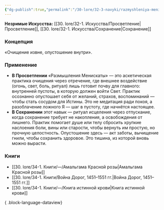 ```yaml
---
{"dg-publish":true,"permalink":"/30-lore/32-3-navyki/razmyshleniya-meniskaty/","tags":["незримое/навык"]}
---
```


**Незримые Искусства:** [[30. lore/32-1. Искусства/Просветление\|Просветление]], [[30. lore/32-1. Искусства/Сохранение\|Сохранение]]
### Концепция
«Очищение извне, опустошение внутри».
### Применение
- **В Просветлении** «Размышления Менискаты» — это аскетическая практика очищения через отречение, где внешнее воздействие (огонь, свет, боль, ритуал) лишь готовит почву для главного: внутренней пустоты, в которую должен войти Свет. Практик осознанно опустошает себя от желаний, страхов, воспоминаний — чтобы стать сосудом для Истины. Это не медитация ради покоя, а разоблачение ложного Я — шаг в пустоту, где начнётся настоящее.
- **В Сохранении** этот навык — ритуал исцеления через отпускание, когда сохранение требует не накопления, а освобождения от лишнего. Практик помогает душе или телу сбросить хрупкие наслоения боли, вины или старости, чтобы вернуть им простую, но прочную целостность. Опустошение здесь — акт заботы, вычищение гнили, чтобы сохранить здоровое. Это тишина, из которой вновь можно вырасти.
### Книги
- [[30. lore/34-1. Книги/—/Амальгама Красной розы\|Амальгама Красной розы]]
- [[30. lore/34-1. Книги/Война Дорог, 1451–1551 гг.\|Война Дорог, 1451–1551 гг.]]
- [[30. lore/34-1. Книги/—/Книга истинной крови\|Книга истинной крови]]

{ .block-language-dataview}
